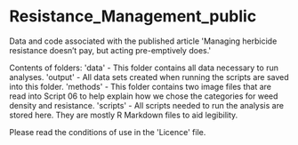 # Resistance_Management_public
Data and code associated with the published article 'Managing herbicide 
resistance doesn’t pay, but acting pre-emptively does.'

Contents of folders:
'data' - This folder contains all data necessary to run analyses.
'output' - All data sets created when running the scripts are saved into this folder.
'methods' - This folder contains two image files that are read into Script 06 to help explain how we chose the categories for weed density and resistance.
'scripts' - All scripts needed to run the analysis are stored here. They are mostly R Markdown files to aid legibility.

Please read the conditions of use in the 'Licence' file.